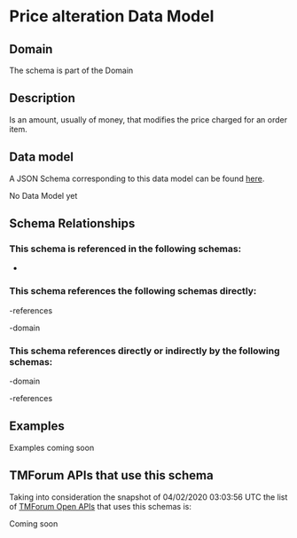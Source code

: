 # Price alteration Data Model

## Domain

The  schema is part of the  Domain

## Description

Is an amount, usually of money, that modifies the price charged for an order item.

## Data model

A JSON Schema corresponding to this data model can be found
[here](https://github.com/tmforum-rand/schemas/blob/candidates/Product/PriceAlteration.schema.json).

No Data Model yet

## Schema Relationships

### This schema is referenced in the following schemas:

-

### This schema references the following schemas directly:

-references

-domain

### This schema references directly or indirectly by the following schemas:

-domain

-references



## Examples

Examples coming soon

## TMForum APIs that use this schema

Taking into consideration the snapshot of 04/02/2020 03:03:56 UTC the list of [TMForum Open APIs](https://www.tmforum.org/open-apis/) that uses this schemas is:

Coming soon